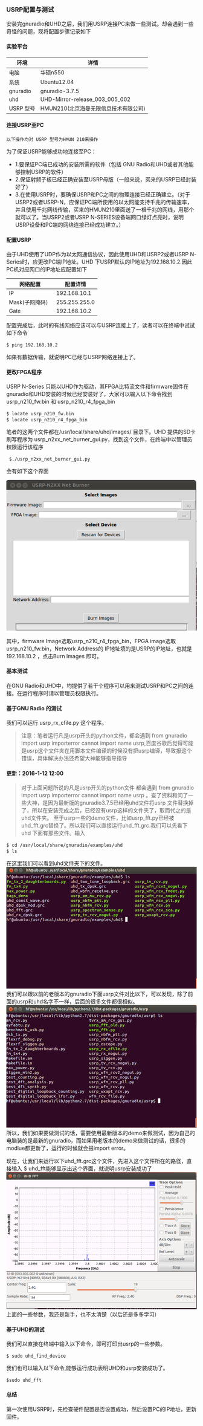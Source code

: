 ### USRP配置与测试
安装完gnuradio和UHD之后，我们用USRP连接PC来做一些测试。却会遇到一些奇怪的问题，现将配置步骤记录如下
#### 实验平台
|环境 | 详情|
|-----|-----|
|电脑 |华硕n550|
|系统 | Ubuntu12.04|
|gnuradio | gnuradio-3.7.5|
|uhd |	UHD-Mirror-release_003_005_002|
|USRP 型号 |	HMUN210(北京海曼无限信息技术有限公司)|
#### 连接USRP至PC
```
以下操作均对 USRP 型号为HMUN 210来操作
```
为了保证USRP能够成功地连接至PC：
* 1.要保证PC端已成功的安装所需的软件（包括 GNU Radio和UHD或者其他能够控制USRP的软件）
* 2.保证射频子板已经正确安装至USRP母版（一般来说，买来的USRP已经封装好了）
* 3.在使用USRP时，要确保USRP和PC之间的物理连接已经正确建立。（对于USRP2或者USRP-N，应保证PC端所使用的以太网能支持千兆的传输速率，并且使用千兆网线传输，买来的HMUN210里面送了一根千兆的网线，用那个就可以了。当USRP2或者USRP N-SERIES设备端网口绿灯点亮时，说明USRP设备和PC端的网络连接已经成功建立。）
#### 配置USRP
由于UHD使用了UDP作为以太网通信协议，因此使用UHD和USRP2或者USRP N-Series时，应更改PC端IP地址。UHD 下USRP默认的IP地址为192.168.10.2.因此PC机对应网口的IP地址应配置如下

|网络配置 | 配置详情|
|----|--------|
|IP | 192.168.10.1|
|Mask(子网掩码） | 255.255.255.0|
|Gate | 192.168.10.2|

配置完成后，此时的有线网络应该可以与USRP连接上了，读者可以在终端中试试如下命令
```Shell
$ ping 192.168.10.2
```
如果有数据传输，就说明PC已经与USRP网络连接上了。
#### 更改FPGA程序
USRP N-Series 只能以UHD作为驱动，其FPGA比特流文件和firmware固件在gnuradio和UHD安装的时候已经安装好了，大家可以输入以下命令找到 usrp_n210_fw.bin 和 usrp_n210_r4_fpga_bin
```Shell
$ locate usrp_n210_fw.bin 
$ locate usrp_n210_r4_fpga_bin
```
笔者的这两个文件都在/usr/local/share/uhd/images/ 目录下。UHD 提供的SD卡刷写程序为 usrp_n2xx_net_burner_gui.py，找到这个文件，在终端中以管理员权限运行该程序
```Shell
 $./usrp_n2xx_net_burner_gui.py
 ```
 会有如下这个界面
 
 ![1](/images/usrp_s_1.png)
 
 其中，firmware Image选取usrp_n210_r4_fpga_bin，FPGA image选取 usrp_n210_fw.bin，Network Address的 IP地址填的是USRP的IP地址，也就是 192.168.10.2 ，点击Burn Images 即可。
#### 基本测试
在GNU Radio和UHD中，均提供了若干个程序可以用来测试USRP和PC之间的连接。在运行程序时请以管理员权限执行。
#### 基于GNU Radio 的测试
我们可以运行 usrp_rx_cfile.py 这个程序。
>注意：笔者运行凡是usrp开头的python文件，都会遇到 from gnuradio import usrp importerror cannot import name usrp,百度谷歌后觉得可能是usrp这个文件夹在用脚本文件编译的时候没有把usrp编译，导致报这个错误，具体解决办法还希望大神能够指导指导
#### 更新：2016-1-12 12:00
>对于上面问题所说的凡是usrp开头的python文件 都会遇到 from gnuradio import usrp importerror cannot import name usrp 。查了资料和问了一些大神，是因为最新版的gnuradio3.7.5已经用uhd文件将usrp 文件替换掉了，所以在安装完成之后，已经没有usrp这样的文件夹了，取而代之的是uhd文件夹。
至于usrp一些的demo文件，比如usrp_fft.py已经被uhd_fft.grc替换了。所以我们可以直接运行uhd_fft.grc.我们可以先看下uhd 下面有那些文件。输入
```Shell
$ cd /usr/local/share/gnuradio/examples/uhd 
$ ls
 ```
 在这里我们可以看到uhd文件夹下的文件。
 ![2](/images/usrp_s_2.png)
 我们可以跟以前的老版本的gnuradio下面usrp文件对比以下，可以发现，除了前面的usrp和uhd名字不一样，后面的很多文件都很相似。
 ![3](/images/usrp_s_3.png)
 所以，我们如果要做测试的话，需要使用最新版本的demo来做测试，因为自己的电脑装的是最新的gnuradio，而如果用老版本的demo来做测试的话，很多的modlue都更新了，运行的时候就会报import error。
 
 现在，让我们来运行以下uhd_fft.grc这个文件，先进入这个文件所在的路径，直接输入 $ uhd_fft能够显示出这个界面，就说明usrp安装成功了
 ![4](/images/usrp_s_4.png)
 上面的一些参数，我还是新手，也不太清楚（以后还是多多学习）
 #### 基于UHD的测试
 我们可以直接在终端中输入以下命令，即可打印出usrp的一些参数。
 ```Shell
 $ sudo uhd_find_device
 ```
 我们也可以输入以下命令,能够运行成功表明UHD和usrp安装成功了。
 ```Shell
 $sudo uhd_fft
 ```
 #### 总结
 第一次使用USRP时，先检查硬件配置是否设置成功，然后设置PC的IP地址，更新固件。
